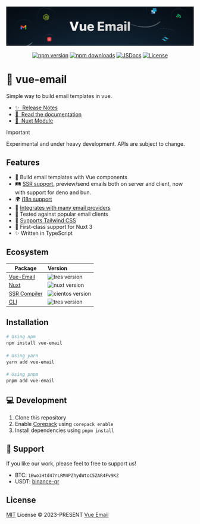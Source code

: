 [![vue-email](/public/repo-banner.png)](https://vuemail.net)

<div align="center">

[![npm version][npm-version-src]][npm-version-href]
[![npm downloads][npm-downloads-src]][npm-downloads-href]
[![JSDocs][jsdocs-src]][jsdocs-href]
[![License][license-src]][license-href]

</div>

# 💌 vue-email

Simple way to build email templates in vue.

- [✨ &nbsp;Release Notes](https://github.com/vue-email/vue-email/releases)
- [📖 &nbsp;Read the documentation](https://vuemail.net)
- [💚 &nbsp;Nuxt Module](https://nuxt.com/modules/vue-email)

> [!IMPORTANT]
> Experimental and under heavy development. APIs are subject to change.

## Features

- 🧩 Build email templates with Vue components
- 🛤️ [SSR support](https://vuemail.net/ssr/compiler), preview/send emails both on server and client, now with support for deno and bun.
- 🌍 [i18n support](https://vuemail.net/plugins/i18n)
- 📨 [Integrates with many email providers](https://vuemail.net/integrations/nodemailer)
- 🧪 Tested against popular email clients
- 🎨 [Supports Tailwind CSS](https://vuemail.net/components/tailwind)
- 🚚 First-class support for Nuxt 3
- ✨ Written in TypeScript

## Ecosystem

| Package                     | Version                                                                                            |
| --------------------------- | :------------------------------------------------------------------------------------------------- |
| [Vue-Email](https://github.com/vue-email/vue-email)       | ![tres version](https://img.shields.io/npm/v/vue-email/latest.svg?label=%20&colorB=1fa669) |
| [Nuxt](https://github.com/vue-email/nuxt) | ![nuxt version](https://img.shields.io/npm/v/@vue-email/nuxt/latest.svg?label=%20&color=4f4f4f&logo=nuxt.js) |
[SSR Compiler](https://github.com/vue-email/compiler) | ![cientos version](https://img.shields.io/npm/v/@vue-email/compiler/latest.svg?label=%20&colorB=1fa669) |
| [CLI](https://github.com/vue-email/cli)       | ![tres version](https://img.shields.io/npm/v/@vue-email/cli/latest.svg?label=%20&colorB=1fa669) |

## Installation

```bash
# Using npm
npm install vue-email

# Using yarn
yarn add vue-email

# Using pnpm
pnpm add vue-email
```

## 💻 Development

1. Clone this repository
2. Enable [Corepack](https://github.com/nodejs/corepack) using `corepack enable`
3. Install dependencies using `pnpm install`

## 🛟 Support
If you like our work, please feel to free to support us!

- BTC: `1Bwo1Htd47rLRM4PZhydWtoC5ZAR4Fv9KZ`
- USDT: [binance-qr](https://github.com/vue-email/vue-email/blob/main/docs/public/binance-qr.png?raw=true)

## License

[MIT](./LICENSE) License © 2023-PRESENT [Vue Email](https://vuemail.net/)

[npm-version-src]: https://img.shields.io/npm/v/vue-email/latest?style=flat&colorA=080f12&colorB=1fa669
[npm-version-href]: https://npmjs.com/package/vue-email
[npm-downloads-src]: https://img.shields.io/npm/dm/vue-email?style=flat&colorA=080f12&colorB=1fa669
[npm-downloads-href]: https://npmjs.com/package/vue-email
[license-src]: https://img.shields.io/github/license/vue-email/vue-email.svg?style=flat&colorA=080f12&colorB=1fa669
[license-href]: https://github.com/vue-email/vue-email/blob/main/LICENSE
[jsdocs-src]: https://img.shields.io/badge/jsdocs-reference-080f12?style=flat&colorA=080f12&colorB=1fa669
[jsdocs-href]: https://www.jsdocs.io/package/vue-email

